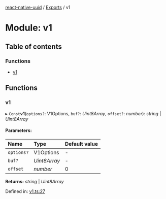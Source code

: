 [react-native-uuid](..) / [Exports](../modules.md) / v1

# Module: v1

## Table of contents

### Functions

- [v1](v1.md#v1)

## Functions

### v1

▸ `Const`**v1**(`options?`: V1Options, `buf?`: *Uint8Array*, `offset?`: *number*): *string* \| *Uint8Array*

#### Parameters:

Name | Type | Default value |
:------ | :------ | :------ |
`options?` | V1Options | - |
`buf?` | *Uint8Array* | - |
`offset` | *number* | 0 |

**Returns:** *string* \| *Uint8Array*

Defined in: [v1.ts:27](https://github.com/eugenehp/react-native-uuid/blob/d476a1f/src/v1.ts#L27)
